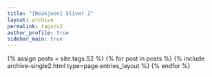 ```yaml
---
title: "[Beakjoon] Sliver 2"
layout: archive
permalink: tags/s2
author_profile: true
sidebar_main: true
---
```


{% assign posts = site.tags.S2 %}
{% for post in posts %} 
    {% include archive-single2.html type=page.entries_layout %}
{% endfor %}
